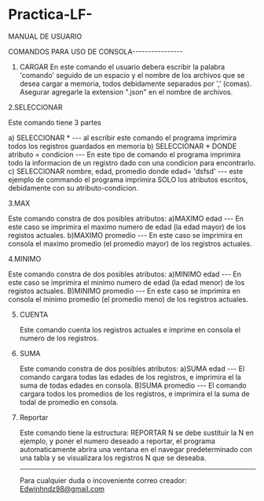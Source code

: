 # Practica-LF-

MANUAL DE USUARIO

COMANDOS PARA USO DE CONSOLA----------------
1. CARGAR 
   En este comando el usuario debera escribir la palabra 'comando' seguido de un espacio y el nombre de los archivos que se desea cargar a memoria, todos debidamente separados por ',' (comas).
   Asegurar agregarle la extension ".json" en el nombre de archivos.
   
2.SELECCIONAR

  Este comando tiene 3 partes
  
  a) SELECCIONAR * --- al escribir este comando el programa imprimira todos los registros guardados en memoria
  b) SELECCIONAR * DONDE atributo = condicion --- En este tipo de comando el programa imprimira todo la informacion de un registro dado con una condicion para encontrarlo.
  c) SELECCIONAR nombre, edad, promedio donde edad= 'dsfsd' --- este ejemplo de commando el programa imprimira SOLO los atributos escritos, debidamente con su atributo-condicion.
  
3.MAX

  Este comando constra de dos posibles atributos:
  a)MAXIMO edad --- En este caso se imprimira el maximo numero de edad (la edad mayor) de los registos actuales.
  b)MAXIMO promedio --- En este caso se imprimira en consola el maximo promedio (el promedio mayor) de los registros actuales.
  
4.MINIMO

  Este comando constra de dos posibles atributos:
  a)MINIMO edad --- En este caso se imprimira el minimo numero de edad (la edad menor) de los registos actuales.
  B)MINIMO promedio --- En este caso se imprimira en consola el minimo promedio (el promedio meno) de los registros actuales.
  
5. CUENTA

   Este comando cuenta los registros actuales e imprime en consola el numero de los registros.
  
6. SUMA

   Este comando constra de dos posibles atributos:
   a)SUMA edad --- El comando cargara todas las edades de los registros, e imprimira el la suma de todas edades en consola.
   B)SUMA promedio --- El comando cargara todos los promedios de los registros, e imprimira el la suma de todal de promedio en consola.
 
 7. Reportar
 
    Este comando tiene la estructura:
    REPORTAR N
    se debe sustituir la N en ejemplo, y poner el numero deseado a reportar, el programa automaticamente abrira una ventana en el navegar predeterminado con una tabla y se visualizara los registros N que se deseaba.
    
    ---------------------------
    Para cualquier duda o incoveniente correo creador: Edwinhndz98@gmail.com
